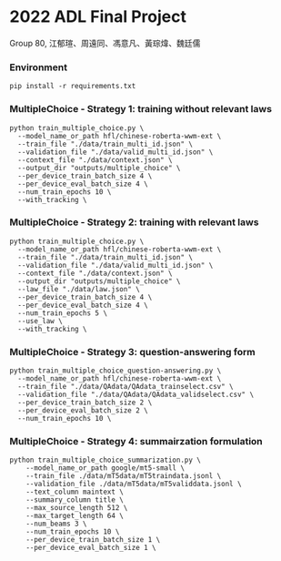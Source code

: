 # 2022 ADL Final Project
Group 80, 江郁瑄、周遠同、馮意凡、黃琮煒、魏廷儒


### Environment
```shell
pip install -r requirements.txt
```


### MultipleChoice - Strategy 1: training without relevant laws
```shell
python train_multiple_choice.py \
  --model_name_or_path hfl/chinese-roberta-wwm-ext \
  --train_file "./data/train_multi_id.json" \
  --validation_file "./data/valid_multi_id.json" \
  --context_file "./data/context.json" \
  --output_dir "outputs/multiple_choice" \
  --per_device_train_batch_size 4 \
  --per_device_eval_batch_size 4 \
  --num_train_epochs 10 \
  --with_tracking \
```


### MultipleChoice - Strategy 2: training with relevant laws
```shell
python train_multiple_choice.py \
  --model_name_or_path hfl/chinese-roberta-wwm-ext \
  --train_file "./data/train_multi_id.json" \
  --validation_file "./data/valid_multi_id.json" \
  --context_file "./data/context.json" \
  --output_dir "outputs/multiple_choice" \
  --law_file "./data/law.json" \
  --per_device_train_batch_size 4 \
  --per_device_eval_batch_size 4 \
  --num_train_epochs 5 \
  --use_law \
  --with_tracking \
```


### MultipleChoice - Strategy 3: question-answering form
```shell
python train_multiple_choice_question-answering.py \
  --model_name_or_path hfl/chinese-roberta-wwm-ext \
  --train_file "./data/QAdata/QAdata_trainselect.csv" \
  --validation_file "./data/QAdata/QAdata_validselect.csv" \
  --per_device_train_batch_size 2 \
  --per_device_eval_batch_size 2 \
  --num_train_epochs 10 \
```


### MultipleChoice - Strategy 4: summairzation formulation
```shell
python train_multiple_choice_summarization.py \
    --model_name_or_path google/mt5-small \
    --train_file ./data/mT5data/mT5traindata.jsonl \
    --validation_file ./data/mT5data/mT5validdata.jsonl \
    --text_column maintext \
    --summary_column title \
    --max_source_length 512 \
    --max_target_length 64 \
    --num_beams 3 \
    --num_train_epochs 10 \
    --per_device_train_batch_size 1 \
    --per_device_eval_batch_size 1 \

```
